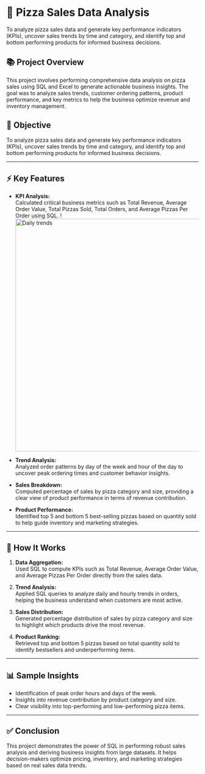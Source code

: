 # 🍕 Pizza Sales Data Analysis
To analyze pizza sales data and generate key performance indicators (KPIs), uncover sales trends by time and category, and identify top and bottom performing products for informed business decisions.

## 📚 Project Overview  
This project involves performing comprehensive data analysis on pizza sales using SQL and Excel to generate actionable business insights. The goal was to analyze sales trends, customer ordering patterns, product performance, and key metrics to help the business optimize revenue and inventory management.

## 🎯 Objective  
To analyze pizza sales data and generate key performance indicators (KPIs), uncover sales trends by time and category, and identify top and bottom performing products for informed business decisions.

---

## ⚡ Key Features

- **KPI Analysis:**  
  Calculated critical business metrics such as Total Revenue, Average Order Value, Total Pizzas Sold, Total Orders, and Average Pizzas Per Order using SQL.
  ! <img width="1491" height="610" alt="Daily trends" src="https://github.com/user-attachments/assets/3b2fd97e-2f3c-4ec0-93d7-63563dd93a21" />


- **Trend Analysis:**  
  Analyzed order patterns by day of the week and hour of the day to uncover peak ordering times and customer behavior insights.

- **Sales Breakdown:**  
  Computed percentage of sales by pizza category and size, providing a clear view of product performance in terms of revenue contribution.

- **Product Performance:**  
  Identified top 5 and bottom 5 best-selling pizzas based on quantity sold to help guide inventory and marketing strategies.

---

## 🚀 How It Works

1. **Data Aggregation:**  
   Used SQL to compute KPIs such as Total Revenue, Average Order Value, and Average Pizzas Per Order directly from the sales data.

2. **Trend Analysis:**  
   Applied SQL queries to analyze daily and hourly trends in orders, helping the business understand when customers are most active.

3. **Sales Distribution:**  
   Generated percentage distribution of sales by pizza category and size to highlight which products drive the most revenue.

4. **Product Ranking:**  
   Retrieved top and bottom 5 pizzas based on total quantity sold to identify bestsellers and underperforming items.

---

## 📊 Sample Insights

- Identification of peak order hours and days of the week.  
- Insights into revenue contribution by product category and size.  
- Clear visibility into top-performing and low-performing pizza items.

---

## ✅ Conclusion

This project demonstrates the power of SQL in performing robust sales analysis and deriving business insights from large datasets. It helps decision-makers optimize pricing, inventory, and marketing strategies based on real sales data trends.

